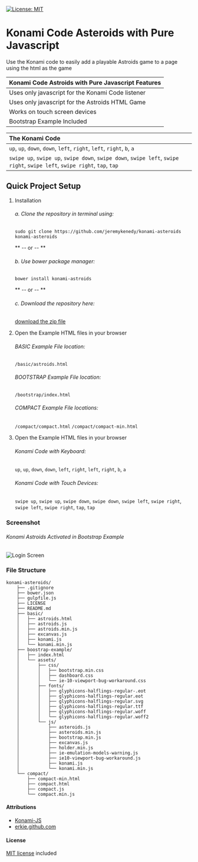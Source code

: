 [![License: MIT](https://img.shields.io/badge/License-MIT-yellow.svg)](https://opensource.org/licenses/MIT)

# Konami Code Asteroids with Pure Javascript

Use the Konami code to easily add a playable Astroids game to a page using the html as the game

| Konami Code Astroids with Pure Javascript Features |
| :------------ |
| Uses only javascript for the Konami Code listener |
| Uses only javascript for the Astroids HTML Game |
| Works on touch screen devices |
| Bootstrap Example Included |

| The Konami Code |
| :------------ |
| `up`, `up`, `down`, `down`, `left`, `right`, `left`, `right`, `b`, `a` |
| `swipe up`, `swipe up`, `swipe down`, `swipe down`, `swipe left`, `swipe right`, `swipe left`, `swipe right`, `tap`, `tap` |

## Quick Project Setup

1. Installation

	###### a. Clone the repository in terminal using:

	`sudo git clone https://github.com/jeremykenedy/konami-asteroids konami-asteroids`

	** -- or -- **

	###### b. Use bower package manager:

	`bower install konami-astroids`

	** -- or -- **

	###### c. Download the repository here:

    [download the zip file](https://github.com/jeremykenedy/konami-asteroids/archive/master.zip)

2. Open the Example HTML files in your browser

	###### BASIC Example File location:

	`/basic/astroids.html`

	###### BOOTSTRAP Example File location:

    `/bootstrap/index.html`

	###### COMPACT Example File locations:

    `/compact/compact.html`
    `/compact/compact-min.html`

3. Open the Example HTML files in your browser

	###### Konami Code with Keyboard:

	`up`, `up`, `down`, `down`, `left`, `right`, `left`, `right`, `b`, `a`

	###### Konami Code with Touch Devices:
	`swipe up`, `swipe up`, `swipe down`, `swipe down`, `swipe left`, `swipe right`, `swipe left`, `swipe right`, `tap`, `tap`

### Screenshot

###### Konami Astroids Activated in Bootstrap Example
![Login Screen](https://s3-us-west-2.amazonaws.com/github-project-images/screen-astroids.jpg "Konami Astroids Activated in Bootstrap Example")

### File Structure
```
konami-asteroids/
    ├── .gitignore
    ├── bower.json
    ├── gulpfile.js
    ├── LICENSE
    ├── README.md
    ├── basic/
    │   ├── astroids.html
    │   ├── astroids.js
    │   ├── astroids.min.js
    │   ├── excanvas.js
    │   ├── konami.js
    │   └── konami.min.js
    ├── boostrap-example/
    │   ├── index.html
    │   └── assets/
    │       ├── css/
    │   	│ 	├── bootstrap.min.css
    │   	│ 	├── dashboard.css
    │   	│ 	└── ie-10-viewport-bug-workaround.css
    │       ├── fonts/
    │   	│ 	├── glyphicons-halflings-regular-.eot
	│   	│ 	├── glyphicons-halflings-regular.eot
    │   	│ 	├── glyphicons-halflings-regular.svg
	│   	│ 	├── glyphicons-halflings-regular.ttf
    │   	│ 	├── glyphicons-halflings-regular.woff
    │   	│ 	└── glyphicons-halflings-regular.woff2
    │       └── js/
    │   	  	├── asteroids.js
    │   	  	├── asteroids.min.js
    │   	  	├── bootstrap.min.js
    │   	  	├── excanvas.js
    │   	  	├── holder.min.js
    │   	  	├── ie-emulation-models-warning.js
    │   	  	├── ie10-viewport-bug-workaround.js
    │   	  	├── konami.js
    │   	  	└── konami.min.js
    └── compact/
        ├── compact-min.html
        ├── compact.html
        ├── compact.js
        └── compact.min.js

```



#### Attributions
* [Konami-JS](https://github.com/snaptortoise/konami-js)
* [erkie.github.com](https://github.com/erkie/erkie.github.com)

#### License
[MIT license](https://github.com/jeremykenedy/Konami-Code-Astroids-with-Pure-Javascript/blob/master/LICENSE) included

